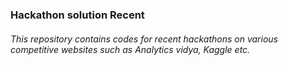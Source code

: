 ### Hackathon solution Recent
###### This repository contains codes for recent hackathons on various competitive websites such as Analytics vidya, Kaggle etc.
